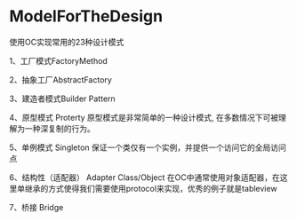 # ModelForTheDesign
使用OC实现常用的23种设计模式

1、工厂模式FactoryMethod

2、抽象工厂AbstractFactory

3、建造者模式Builder Pattern

4、原型模式 Proterty
原型模式是非常简单的一种设计模式, 在多数情况下可被理解为一种深复制的行为。

5、单例模式 Singleton 
保证一个类仅有一个实例，并提供一个访问它的全局访问点

6、结构性（适配器） Adapter Class/Object
在OC中通常使用对象适配器，在这里单继承的方式使得我们需要使用protocol来实现，优秀的例子就是tableview

7、桥接 Bridge


